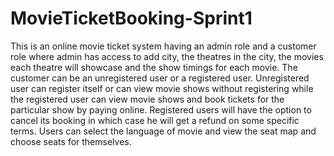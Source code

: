 # MovieTicketBooking-Sprint1

This is an online movie ticket system having an admin role and a customer role where admin has access to add city, the theatres in the city, the movies each theatre will showcase and the show timings for each movie.
The customer can be an unregistered user or a registered user. Unregistered user can register itself or can view movie shows without registering while the registered user can view movie shows and book tickets for the particular show by paying online.
Registered users will have the option to cancel its booking in which case he will get a refund on some specific terms.
Users can select the language of movie and view the seat map and choose seats for themselves.
